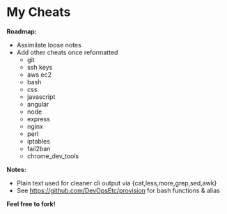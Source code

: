 # My Cheats

**Roadmap:**

-   Assimilate loose notes
-   Add other cheats once reformatted
    -  git
    -  ssh keys
    -  aws ec2
    -  bash
    -  css
    -  javascript
    -  angular
    -  node
    -  express
    -  nginx
    -  perl
    -  iptables
    -  fail2ban
    -  chrome_dev_tools

**Notes:**
- Plain text used for cleaner cli output via {cat,less,more,grep,sed,awk}
- See https://github.com/DevOpsEtc/provision for bash functions & alias

**Feel free to fork!**
